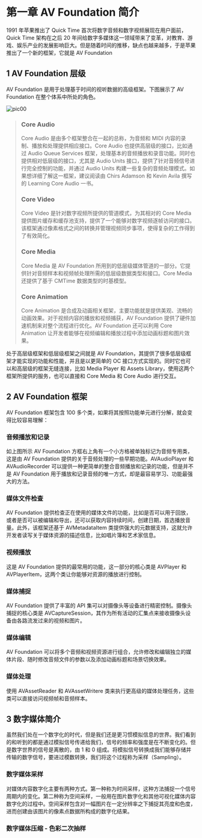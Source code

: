 # 第一章 AV Foundation 简介

1991 年苹果推出了 Quick Time 首次将数字音频和数字视频展现在用户面前，Quick Time 架构在之后 20 年间给数字多媒体这一领域带来了变革，对教育、游戏、娱乐产业的发展影响巨大。但是随着时间的推移，缺点也越来越多，于是苹果推出了一个新的框架，它就是 AV Foundation

## 1 AV Foundation 层级

AV Foundation 是用于处理基于时间的视听数据的高级框架。下图展示了 AV Foundation 在整个体系中所处的角色。

![pic00](https://github.com/Mayan29/ReadingNotes/blob/master/04.《AV%20Foundation%20开发秘籍》读书笔记/DATA/pic00.png) 

> ### Core Audio
>
> Core Audio 是由多个框架整合在一起的总称，为音频和 MIDI 内容的录制、播放和处理提供相应接口。Core Audio 也提供高层级的接口，比如通过 Audio Queue Services 框架，处理基本的音频播放和录音功能。同时也提供相对低层级的接口，尤其是 Audio Units 接口，提供了针对音频信号进行完全控制的功能，并通过 Audio Units 构建一些复杂的音频处理模式。如果想详细了解这一框架，建议阅读由 Chirs Adamson 和 Kevin Avila 撰写的 Learning Core Audio 一书。
>
> ### Core Video
>
> Core Video 是针对数字视频所提供的管道模式，为其相对的 Core Media 提供图片缓存和缓存池支持，提供了一个能够对数字视频逐帧访问的接口。该框架通过像素格式之间的转换并管理视频同步事项，使得复杂的工作得到了有效简化。
>
> ### Core Media
>
> Core Media 是 AV Foundation 所用到的低层级媒体管道的一部分。它提供针对音频样本和视频帧处理所需的低层级数据类型和接口。Core Media 还提供了基于 CMTime 数据类型的时基模型。
>
> ### Core Animation
>
> Core Animation 是合成及动画相关框架，主要功能就是提供美观、流畅的动画效果。对于视频内容的播放和视频捕获，AV Foundation 提供了硬件加速机制来对整个流程进行优化。AV Foundation 还可以利用 Core Animation 让开发者能够在视频编辑和播放过程中添加动画标题和图片效果。

处于高层级框架和低层级框架之间就是 AV Foundation，其提供了很多低层级框架才能实现的功能和性能，并且是以更简单的 OC 接口方式实现的。同时它也可以和高层级的框架无缝连接，比如 Media Player 和 Assets Library，使用这两个框架所提供的服务，也可以直接和 Core Media 和 Core Audio 进行交互。

## 2 AV Foundation 框架

AV Foundation 框架包含 100 多个类，如果将其按照功能单元进行分解，就会变得比较容易理解：

### 音频播放和记录

如上图所示 AV Foundation 方框右上角有一个小方格被单独标记为音频专用类，这是由 AV Foundation 提供的关于音频处理的一些早期功能。AVAudioPlayer 和 AVAudioRecorder 可以提供一种更简单的整合音频播放和记录的功能，但是并不是 AV Foundation 用于播放和记录音频的唯一方式，却是最容易学习、功能最强大的方法。

### 媒体文件检查

AV Foundation 提供检查正在使用的媒体文件的功能，比如是否可以用于回放，或者是否可以被编辑和导出，还可以获取内容持续时间，创建日期，首选播放音量。此外，该框架还基于 AVMetadataItem 类提供强大的元数据支持，这就允许开发者读写关于媒体资源的描述信息，比如唱片簿和艺术家信息。

### 视频播放

这是 AV Foundation 提供的最常用的功能，这一部分的核心类是 AVPlayer 和 AVPlayerItem，这两个类让你能够对资源的播放进行控制。

### 媒体捕捉

AV Foundation 提供了丰富的 API 集可以对摄像头等设备进行精密控制。摄像头捕捉的核心类是 AVCaptureSession，其作为所有活动的汇集点来接收摄像头设备由各路流发过来的视频和图片。

### 媒体编辑

AV Foundation 可以将多个音频和视频资源进行组合，允许修改和编辑独立的媒体片段、随时修改音频文件的参数以及添加动画标题和场景切换效果。

### 媒体处理

使用 AVAssetReader 和 AVAssetWritere 类来执行更高级的媒体处理任务，这些类可以直接访问视频帧和音频样本。

## 3 数字媒体简介

虽然我们处在一个数字化的时代，但是我们还是更习惯模拟信息的世界。我们看到的和听到的都是通过模拟信号传递给我们，信号的频率和强度是在不断变化的。但是数字世界的信号是离散的，由 1 和 0 组成。将模拟信号转换成我们能够存储并传输的数字信号，要进过模数转换，我们将这个过程称为采样（Sampling）。

### 数字媒体采样

对媒体内容数字化主要有两种方式。第一种称为时间采样，这种方法捕捉一个信号周期内的变化。第二种称为空间采样，一般用在图片数字化和其他可视化媒体内容数字化的过程中。空间采样包含对一幅图片在一定分辨率之下捕捉其亮度和色度，进而创建由该图片的像素点数据所构成的数字化结果。

### 数字媒体压缩 - 色彩二次抽样















